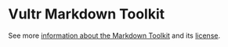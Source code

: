 # Vultr Markdown Toolkit

See more [information about the Markdown Toolkit](https://vultr.github.io/vultr-mdtk/) and its [license](https://vultr.github.io/vultr-mdtk/license/).
